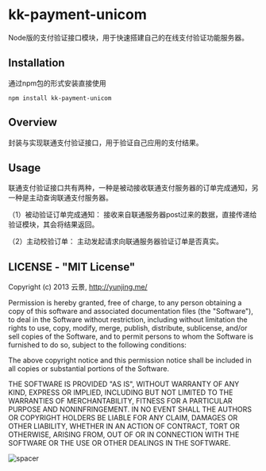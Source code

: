 kk-payment-unicom
================

Node版的支付验证接口模块，用于快速搭建自己的在线支付验证功能服务器。

## Installation
通过npm包的形式安装直接使用

`npm install kk-payment-unicom`

## Overview
封装与实现联通支付验证接口，用于验证自己应用的支付结果。

## Usage
联通支付验证接口共有两种，一种是被动接收联通支付服务器的订单完成通知，另一种是主动查询联通支付服务器。

（1）被动验证订单完成通知：
接收来自联通服务器post过来的数据，直接传递给验证模块，其会将结果返回。

（2）主动校验订单：
主动发起请求向联通服务器验证订单是否真实。

## LICENSE - "MIT License"

Copyright (c) 2013 云景, http://yunjing.me/

Permission is hereby granted, free of charge, to any person
obtaining a copy of this software and associated documentation
files (the "Software"), to deal in the Software without
restriction, including without limitation the rights to use,
copy, modify, merge, publish, distribute, sublicense, and/or sell
copies of the Software, and to permit persons to whom the
Software is furnished to do so, subject to the following
conditions:

The above copyright notice and this permission notice shall be
included in all copies or substantial portions of the Software.

THE SOFTWARE IS PROVIDED "AS IS", WITHOUT WARRANTY OF ANY KIND,
EXPRESS OR IMPLIED, INCLUDING BUT NOT LIMITED TO THE WARRANTIES
OF MERCHANTABILITY, FITNESS FOR A PARTICULAR PURPOSE AND
NONINFRINGEMENT. IN NO EVENT SHALL THE AUTHORS OR COPYRIGHT
HOLDERS BE LIABLE FOR ANY CLAIM, DAMAGES OR OTHER LIABILITY,
WHETHER IN AN ACTION OF CONTRACT, TORT OR OTHERWISE, ARISING
FROM, OUT OF OR IN CONNECTION WITH THE SOFTWARE OR THE USE OR
OTHER DEALINGS IN THE SOFTWARE.

![spacer](http://yunjing.me/1px.gif)
